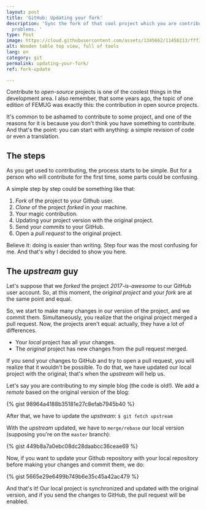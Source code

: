 ```yaml
---
layout: post
title: 'GitHub: Updating your fork'
description: 'Sync the fork of that cool project which you are contributing and avoid
  problems. '
type: Post
image: https://cloud.githubusercontent.com/assets/1345662/11458213/fff34934-96a2-11e5-9c4d-af162bc71a92.jpg
alt: Wooden table top view, full of tools
lang: en
category: git
permalink: updating-your-fork/
ref: fork-update

---
```

Contribute to _open-source_ projects is one of the coolest things in the development area. I also remember, that some years ago, the topic of one edition of FEMUG was exactly this: the contribution in open source projects.

It's common to be ashamed to contribute to some project, and one of the reasons for it is because you don't think you have something to contribute. And that's the point: you can start with anything: a simple revision of code or even a translation.

## The steps

As you get used to contributing, the process starts to be simple. But for a person who will contribute for the first time, some parts could be confusing.

A simple step by step could be something like that:

1. _Fork_ of the project to your Github user.
2. _Clone_ of the project _forked_ in your machine.
3. Your magic contribution.
4. Updating your project version with the original project.
5. Send your _commits_ to your GitHub.
6. Open a _pull request_ to the original project.

Believe it: doing is easier than writing. Step four was the most confusing for me. And that's why I decided to show you here.

## The _upstream_ guy

Let's suppose that we _forked_ the project _2017-is-awesome_ to our GitHub user account. So, at this moment, the _original project_ and your _fork_ are at the same point and equal.

So, we start to make many changes in our version of the project, and we commit them. Simultaneously, you realize that the original project merged a pull request. Now, the projects aren't equal: actually, they have a lot of differences.

* Your _local_ project has all your changes.
* The _original_ project has new changes from the pull request merged.

If you send your changes to GitHub and try to open a pull request, you will realize that it wouldn't be possible. To do that, we have updated our local project with the original; that's when the _upstream_ will help us.

Let's say you are contributing to my simple blog (the code is old!). We add a _remote_ based on the original version of the blog:

{% gist 98964a4188b35181e27c8efab7945b40 %}

After that, we have to update the _upstream_: `$ git fetch upstream`

With the _upstream_ updated, we have to `merge/rebase` our local version (supposing you're on the `master` branch):

{% gist 449b8a7a0ebc08dc28daabcc36ceae69 %}

Now, if you want to update your Github repository with your local repository before making your changes and commit them, we do:

{% gist 5665e29e6499b749b6e35c45a42ac479 %}

And that's it! Our local project is synchronized and updated with the original version, and if you send the changes to GitHub, the pull request will be enabled.